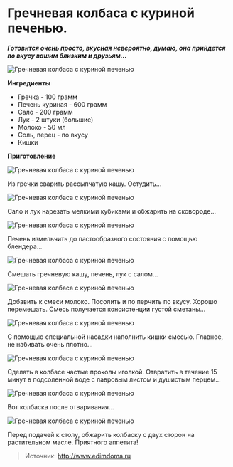 # Гречневая колбаса с куриной печенью.

_**Готовится очень просто, вкусная невероятно, думаю, она прийдется по вкусу вашим близким и друзьям...**_

![Гречневая колбаса с куриной печенью](/images/Kulinar/Myaso/grecha_kolbasa01.jpg 'Гречневая колбаса с куриной печенью')

**Ингредиенты**

- Гречка - 100 грамм
- Печень куриная - 600 грамм
- Сало - 200 грамм
- Лук - 2 штуки (большие)
- Молоко - 50 мл
- Соль, перец - по вкусу
- Кишки

**Приготовление**

![Гречневая колбаса с куриной печенью](/images/Kulinar/Myaso/grecha_kolbasa02.jpg 'Гречневая колбаса с куриной печенью')

Из гречки сварить рассыпчатую кашу. Остудить...

![Гречневая колбаса с куриной печенью](/images/Kulinar/Myaso/grecha_kolbasa03.jpg 'Гречневая колбаса с куриной печенью')

Сало и лук нарезать мелкими кубиками и обжарить на сковороде...

![Гречневая колбаса с куриной печенью](/images/Kulinar/Myaso/grecha_kolbasa04.jpg 'Гречневая колбаса с куриной печенью')

Печень измельчить до пастообразного состояния с помощью блендера...

![Гречневая колбаса с куриной печенью](/images/Kulinar/Myaso/grecha_kolbasa05.jpg 'Гречневая колбаса с куриной печенью')

Смешать гречневую кашу, печень, лук с салом...

![Гречневая колбаса с куриной печенью](/images/Kulinar/Myaso/grecha_kolbasa06.jpg 'Гречневая колбаса с куриной печенью')

Добавить к смеси молоко. Посолить и по перчить по вкусу. Хорошо перемешать. Смесь получается консистенции густой сметаны...

![Гречневая колбаса с куриной печенью](/images/Kulinar/Myaso/grecha_kolbasa07.jpg 'Гречневая колбаса с куриной печенью')

С помощью специальной насадки наполнить кишки смесью. Главное, не набивать очень плотно...

![Гречневая колбаса с куриной печенью](/images/Kulinar/Myaso/grecha_kolbasa08.jpg 'Гречневая колбаса с куриной печенью')

Сделать в колбасе частые проколы иголкой. Отвратить в течение 15 минут в подсоленной воде с лавровым листом и душистым перцем...

![Гречневая колбаса с куриной печенью](/images/Kulinar/Myaso/grecha_kolbasa09.jpg 'Гречневая колбаса с куриной печенью')

Вот колбаска после отваривания...

![Гречневая колбаса с куриной печенью](/images/Kulinar/Myaso/grecha_kolbasa10.jpg 'Гречневая колбаса с куриной печенью')

Перед подачей к столу, обжарить колбаску с двух сторон на растительном масле. Приятного аппетита!

> Источник: http://www.edimdoma.ru
